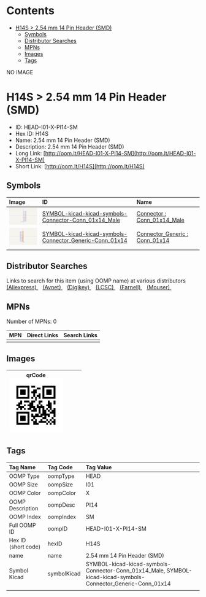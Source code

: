 



Contents
========

* [H14S > 2.54 mm 14 Pin Header (SMD)](#h14s--254-mm-14-pin-header-smd)
	* [Symbols](#symbols)
	* [Distributor Searches](#distributor-searches)
	* [MPNs](#mpns)
	* [Images](#images)
	* [Tags](#tags)
  
NO IMAGE  
# H14S > 2.54 mm 14 Pin Header (SMD)

- ID: HEAD-I01-X-PI14-SM
- Hex ID: H14S
- Name: 2.54 mm 14 Pin Header (SMD)
- Description: 2.54 mm 14 Pin Header (SMD)
- Long Link: [http://oom.lt/HEAD-I01-X-PI14-SM](http://oom.lt/HEAD-I01-X-PI14-SM)
- Short Link: [http://oom.lt/H14S](http://oom.lt/H14S)

## Symbols
  

|Image|ID|Name|
| :--- | :--- | :--- |
|[![](https://raw.githubusercontent.com/oomlout/oomlout_OOMP_eda_V2/main/SYMBOL/kicad/kicad-symbols/Connector/Conn_01x14_Male/image_140.png)](https://github.com/oomlout/oomlout_OOMP_eda_V2/tree/main/SYMBOL/kicad/kicad-symbols/Connector/Conn_01x14_Male/)|[SYMBOL-kicad-kicad-symbols-Connector-Conn_01x14_Male](https://github.com/oomlout/oomlout_OOMP_eda_V2/tree/main/SYMBOL/kicad/kicad-symbols/Connector/Conn_01x14_Male/)|[Connector : Conn_01x14_Male](https://github.com/oomlout/oomlout_OOMP_eda_V2/tree/main/SYMBOL/kicad/kicad-symbols/Connector/Conn_01x14_Male/)|
|[![](https://raw.githubusercontent.com/oomlout/oomlout_OOMP_eda_V2/main/SYMBOL/kicad/kicad-symbols/Connector_Generic/Conn_01x14/image_140.png)](https://github.com/oomlout/oomlout_OOMP_eda_V2/tree/main/SYMBOL/kicad/kicad-symbols/Connector_Generic/Conn_01x14/)|[SYMBOL-kicad-kicad-symbols-Connector_Generic-Conn_01x14](https://github.com/oomlout/oomlout_OOMP_eda_V2/tree/main/SYMBOL/kicad/kicad-symbols/Connector_Generic/Conn_01x14/)|[Connector_Generic : Conn_01x14](https://github.com/oomlout/oomlout_OOMP_eda_V2/tree/main/SYMBOL/kicad/kicad-symbols/Connector_Generic/Conn_01x14/)|
||||

## Distributor Searches
  
Links to search for this item (using OOMP name) at various distributors  
[(Aliexpress) ](https://www.aliexpress.com/wholesale?SearchText=11172.54+mm+14+Pin+Header+SMD)&nbsp;&nbsp;&nbsp;[(Avnet) ](https://www.avnet.com/shop/us/search/2.54+mm+14+Pin+Header+SMD)&nbsp;&nbsp;&nbsp;[(Digikey) ](https://www.digikey.co.uk/en/products/result?s=2.54+mm+14+Pin+Header+SMD)&nbsp;&nbsp;&nbsp;[(LCSC) ](https://www.lcsc.com/search?q=2.54+mm+14+Pin+Header+SMD)&nbsp;&nbsp;&nbsp;[(Farnell) ](https://uk.farnell.com/search?st=2.54+mm+14+Pin+Header+SMD)&nbsp;&nbsp;&nbsp;[(Mouser) ](https://www.mouser.com/c/?q=2.54+mm+14+Pin+Header+SMD)&nbsp;&nbsp;&nbsp;
## MPNs
  
Number of MPNs: 0  

|MPN|Direct Links|Search Links|
| :--- | :--- | :--- |
||||

## Images
  

|qrCode<br>[![](https://raw.githubusercontent.com/oomlout/oomlout_OOMP_parts_V2/main/HEAD/I01/X/PI14/SM/qrCode_140.png)](https://github.com/oomlout/oomlout_OOMP_parts_V2/tree/main/HEAD/I01/X/PI14/SM/qrCode.png)||||
| :---: | :---: | :---: | :---: |

## Tags
  

|Tag Name|Tag Code|Tag Value|
| :--- | :--- | :--- |
|OOMP Type|oompType|HEAD|
|OOMP Size|oompSize|I01|
|OOMP Color|oompColor|X|
|OOMP Description|oompDesc|PI14|
|OOMP Index|oompIndex|SM|
|Full OOMP ID|oompID|HEAD-I01-X-PI14-SM|
|Hex ID (short code)|hexID|H14S|
|name|name|2.54 mm 14 Pin Header (SMD)|
|Symbol Kicad|symbolKicad|SYMBOL-kicad-kicad-symbols-Connector-Conn_01x14_Male, SYMBOL-kicad-kicad-symbols-Connector_Generic-Conn_01x14|
||||
